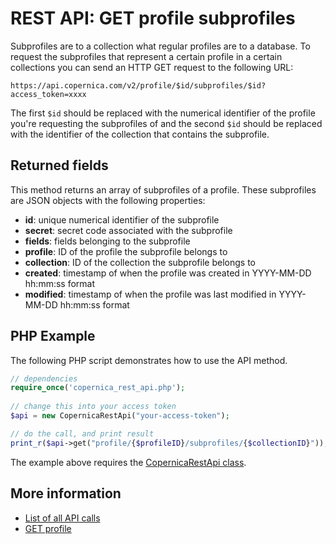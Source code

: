 # REST API: GET profile subprofiles

Subprofiles are to a collection what regular profiles are to a database.
To request the subprofiles that represent a certain profile in a certain
collections you can send an HTTP GET request to the following URL:

`https://api.copernica.com/v2/profile/$id/subprofiles/$id?access_token=xxxx`

The first `$id` should be replaced with the numerical identifier of the profile 
you're requesting the subprofiles of and the second `$id` should be replaced
with the identifier of the collection that contains the subprofile.

## Returned fields

This method returns an array of subprofiles of a profile. These subprofiles are JSON objects with the following properties:

- **id**: unique numerical identifier of the subprofile
- **secret**: secret code associated with the subprofile
- **fields**: fields belonging to the subprofile
- **profile**: ID of the profile the subprofile belongs to
- **collection**: ID of the collection the subprofile belongs to
- **created**: timestamp of when the profile was created in YYYY-MM-DD hh:mm:ss format
- **modified**: timestamp of when the profile was last modified in YYYY-MM-DD hh:mm:ss format

## PHP Example

The following PHP script demonstrates how to use the API method.

```php
// dependencies
require_once('copernica_rest_api.php');
  
// change this into your access token
$api = new CopernicaRestApi("your-access-token");

// do the call, and print result
print_r($api->get("profile/{$profileID}/subprofiles/{$collectionID}"));
```

The example above requires the [CopernicaRestApi class](rest-php).

## More information

* [List of all API calls](rest-api)
* [GET profile](rest-get-profile)
